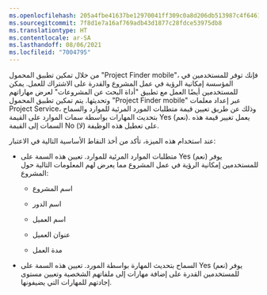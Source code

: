 ```yaml
---
ms.openlocfilehash: 205a4fbe41637be12970041ff309c0a8d206db513987c4f64610e842183ed781
ms.sourcegitcommit: 7f8d1e7a16af769adb43d1877c28fdce53975db8
ms.translationtype: HT
ms.contentlocale: ar-SA
ms.lasthandoff: 08/06/2021
ms.locfileid: "7004795"
---
```

من خلال تمكين تطبيق المحمول "Project Finder mobile"، فإنك توفر للمستخدمين في المؤسسة إمكانية الرؤية في عمل المشروع والقدرة على الاشتراك للعمل. يمكن للمستخدمين أيضًا العمل مع تطبيق "أداة البحث عن المشروعات" لعرض مهاراتهم وتحديثها. يتم تمكين تطبيق المحمول "Project Finder mobile" عبر إعداد معلمات Project Service، وذلك عن طريق تعيين قيمة متطلبات المورد المرئية للموارد والسماح بتحديث المهارات بواسطة سمات الموارد على القيمة Yes (نعم). يعمل تغيير قيمة هذه السمات إلى القيمة No (لا) على تعطيل هذه الوظيفة.  
  
 عند استخدام هذه الميزة، تأكد من أخذ النقاط الأساسية التالية في الاعتبار:  
  
-   متطلبات الموارد المرئية للموارد. تعيين هذه السمة على Yes (نعم) يوفر للمستخدمين إمكانية الرؤية في عمل المشروع مما يعرض لهم المعلومات التالية حول المشروع:  
  
    -   اسم المشروع  
  
    -   اسم الدور  
  
    -   اسم العميل  
  
    -   عنوان العميل  
  
    -   مدة العمل  
  
-   السماح بتحديث المهارة بواسطة المورد. تعيين هذه السمة على Yes (نعم) يوفر للمستخدمين القدرة على إضافة مهارات إلى ملفاتهم الشخصية وتعيين مستوى إجادتهم للمهارات التي يضيفونها.
